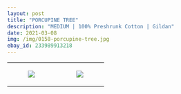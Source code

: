```yaml
---
layout: post
title: "PORCUPINE TREE"
description: "MEDIUM | 100% Preshrunk Cotton | Gildan"
date: 2021-03-08
img: /img/0158-porcupine-tree.jpg
ebay_id: 233989913218
---
```




<table style="width:100%;"><tr><td style="vertical-align:top;">
      <figure class="tmblr-full" data-orig-height="2048" data-orig-width="1365" data-orig-src="https://concertshirts.netlify.app/shirts/0158/0158-01.jpg"><img src="https://64.media.tumblr.com/6673c3d13b62799187b4467802f3af49/9bbe0f1ed12d8cf9-3a/s540x810/3098e266592586da7dc58825bfe3b58ec73b3ced.jpg" data-orig-height="2048" data-orig-width="1365" data-orig-src="https://concertshirts.netlify.app/shirts/0158/0158-01.jpg"/></figure></td>
    <td style="vertical-align:top;">
      <figure class="tmblr-full" data-orig-height="2048" data-orig-width="1365" data-orig-src="https://concertshirts.netlify.app/shirts/0158/0158-02.jpg"><img src="https://64.media.tumblr.com/91fe82841c49491ee3d1c87ca5c11724/9bbe0f1ed12d8cf9-84/s540x810/148b3a0326248da8bf00ab6a2654503806722790.jpg" data-orig-height="2048" data-orig-width="1365" data-orig-src="https://concertshirts.netlify.app/shirts/0158/0158-02.jpg"/></figure></td>
  </tr></table>
